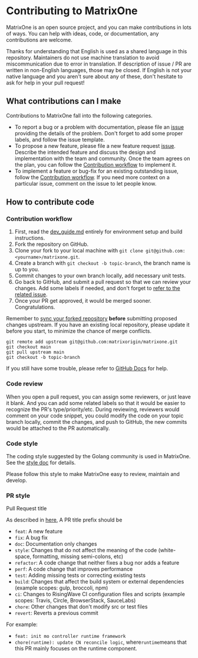 # Contributing to MatrixOne

MatrixOne is an open source project, and you can make contributions in lots of ways. You can help with ideas, code, or documentation, any contributions are welcome.

Thanks for understanding that English is used as a shared language in this repository. Maintainers do not use machine translation to avoid miscommunication due to error in translation. If description of issue / PR are written in non-English languages, those may be closed. If English is not your native language and you aren't sure about any of these, don't hesitate to ask for help in your pull request!

## What contributions can I make

Contributions to MatrixOne fall into the following categories.
* To report a bug or a problem with documentation, please file an [issue](https://github.com/matrixorigin/matrixone-operator/issues/new/choose) providing the details of the problem. Don't forget to add some proper labels, and follow the issue template.
* To propose a new feature, please file a new feature request [issue](https://github.com/matrixorigin/matrixone-operator/issues/new/choose). Describe the intended feature and discuss the design and implementation with the team and community. Once the team agrees on the plan, you can follow the [Contribution workflow](https://github.com/matrixorigin/matrixone-operator/blob/main/CONTRIBUTING.md#contribution-workflow) to implement it.
* To implement a feature or bug-fix for an existing outstanding issue, follow the [Contribution workflow](https://github.com/matrixorigin/matrixone-operator/blob/main/CONTRIBUTING.md#contribution-workflow). If you need more context on a particular issue, comment on the issue to let people know.

## How to contribute code

### Contribution workflow

1. First, read the [dev_guide.md](https://github.com/matrixorigin/matrixone-operator/blob/main/docs/dev_guide.md) entirely for environment setup and build instructions.
2. Fork the repository on GitHub.
3. Clone your fork to your local machine with `git clone git@github.com:<yourname>/matrixone.git`.
4. Create a branch with `git checkout -b topic-branch`, the branch name is up to you.
5. Commit changes to your own branch locally, add necessary unit tests.
6. Go back to GitHub, and submit a pull request so that we can review your changes. Add some labels if needed, and don't forget to [refer to the related issue](https://docs.github.com/en/issues/tracking-your-work-with-issues/linking-a-pull-request-to-an-issue).
7. Once your PR get approved, it would be merged sooner. Congratulations.
   
Remember to [sync your forked repository](https://docs.github.com/en/get-started/quickstart/fork-a-repo#keep-your-fork-synced) **before** submitting proposed changes upstream. If you have an existing local repository, please update it before you start, to minimize the chance of merge conflicts.

```shell
git remote add upstream git@github.com:matrixorigin/matrixone.git
git checkout main
git pull upstream main
git checkout -b topic-branch
```

If you still have some trouble, please refer to [GitHub Docs](https://docs.github.com/en) for help.

### Code review

When you open a pull request, you can assign some reviewers, or just leave it blank. And you can add some related labels so that it would be easier to recognize the PR's type/priority/etc. During reviewing, reviewers would comment on your code snippet, you could modify the code on your topic branch locally, commit the changes, and push to GitHub, the new commits would be attached to the PR automatically.

### Code style

The coding style suggested by the Golang community is used in MatrixOne. See the [style doc](https://github.com/golang/go/wiki/CodeReviewComments) for details.

Please follow this style to make MatrixOne easy to review, maintain and develop.

###  PR style

Pull Request title

As described in [here](https://github.com/commitizen/conventional-commit-types/blob/master/index.json), A PR title prefix should be

- `feat`: A new feature
- `fix`: A bug fix
- `doc`: Documentation only changes
- `style`: Changes that do not affect the meaning of the code (white-space, formatting, missing semi-colons, etc)
- `refactor`: A code change that neither fixes a bug nor adds a feature
- `perf`: A code change that improves performance
- `test`: Adding missing tests or correcting existing tests
- `build`: Changes that affect the build system or external dependencies (example scopes: gulp, broccoli, npm)
- `ci`: Changes to RisingWave CI configuration files and scripts (example scopes: Travis, Circle, BrowserStack, SauceLabs)
- `chore`: Other changes that don't modify src or test files
- `revert`: Reverts a previous commit

For example:

- `feat: init mo controller runtime framework`
- `chore(runtime): update CN reconcile logic`, where`runtime`means that this PR mainly focuses on the runtime component.
